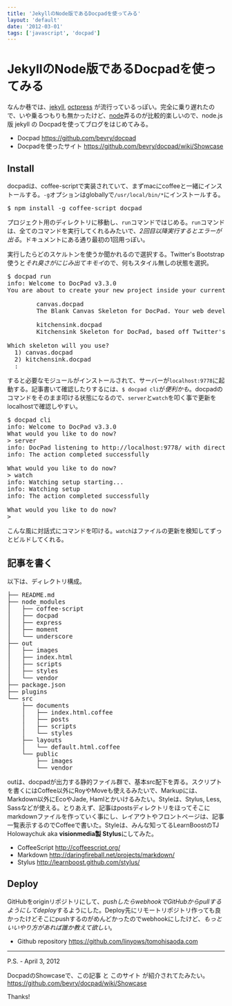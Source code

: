 ```yaml
---
title: 'JekyllのNode版であるDocpadを使ってみる'
layout: 'default'
date: '2012-03-01'
tags: ['javascript', 'docpad']
---
```


JekyllのNode版であるDocpadを使ってみる
======================================

なんか巷では、[jekyll](http://jekyllrb.com/), [octpress](http://octopress.org/) が流行っているっぽい。完全に乗り遅れたので、いや乗るつもりも無かったけど、[node](http://nodejs.org/)弄るのが比較的楽しいので、node.js版 jekyll の Docpadを使ってブログをはじめてみる。

 - Docpad https://github.com/bevry/docpad
 - Docpadを使ったサイト https://github.com/bevry/docpad/wiki/Showcase

Install
-------

docpadは、coffee-scriptで実装されていて、まずmacにcoffeeと一緒にインストールする。`-g`オプションはgloballyで`/usr/local/bin/*`にインストールする。

<pre>
$ npm install -g coffee-script docpad
</pre>

プロジェクト用のディレクトリに移動し、`run`コマンドではじめる。`run`コマンドは、全てのコマンドを実行してくれるみたいで、*2回目以降実行するとエラーが出る*。ドキュメントにある通り最初の1回用っぽい。

実行したらどのスケルトンを使うか聞かれるので選択する。Twitter's Bootstrap使うと*それ臭さがにじみ出てキモイ*ので、何もスタイル無しの状態を選択。

<pre>
$ docpad run
info: Welcome to DocPad v3.3.0
You are about to create your new project inside your current directory. Below is a list of skeletons to bootstrap your new project:

        canvas.docpad
        The Blank Canvas Skeleton for DocPad. Your web development playground.

        kitchensink.docpad
        Kitchensink Skeleton for DocPad, based off Twitter's Bootstrap

Which skeleton will you use?
  1) canvas.docpad
  2) kitchensink.docpad
  :
</pre>

すると必要なモジュールがインストールされて、サーバーが`localhost:9778`に起動する。記事書いて確認したりするには、`$ docpad cli`が*便利かも*。docpadのコマンドをそのまま叩ける状態になるので、`server`と`watch`を叩く事で更新をlocalhostで確認しやすい。

<pre>
$ docpad cli
info: Welcome to DocPad v3.3.0
What would you like to do now?
> server
info: DocPad listening to http://localhost:9778/ with directory /Users/foo/Projects/bar/out
info: The action completed successfully

What would you like to do now?
> watch
info: Watching setup starting...
info: Watching setup
info: The action completed successfully

What would you like to do now?
>
</pre>

こんな風に対話式にコマンドを叩ける。`watch`はファイルの更新を検知してずっとビルドしてくれる。

記事を書く
----------

以下は、ディレクトリ構成。

<pre>
├── README.md
├── node_modules
│   ├── coffee-script
│   ├── docpad
│   ├── express
│   ├── moment
│   └── underscore
├── out
│   ├── images
│   ├── index.html
│   ├── scripts
│   ├── styles
│   └── vendor
├── package.json
├── plugins
└── src
    ├── documents
    │   ├── index.html.coffee
    │   ├── posts
    │   ├── scripts
    │   └── styles
    ├── layouts
    │   └── default.html.coffee
    └── public
        ├── images
        └── vendor
</pre>

outは、docpadが出力する静的ファイル群で、基本src配下を弄る。スクリプトを書くにはCoffee以外にRoyやMoveも使えるみたいで、Markupには、Markdown以外にEcoやJade, Hamlとかいけるみたい。Styleは、Stylus, Less, Sassなどが使える。とりあえず、記事はpostsディレクトリをほってそこにmarkdownファイルを作っていく事にし、レイアウトやフロントページは、記事一覧表示するのでCoffeeで書いた。Styleは、みんな知ってるLearnBoostのTJ Holowaychuk aka **visionmedia製 Stylus**にしてみた。

 - CoffeeScript http://coffeescript.org/
 - Markdown http://daringfireball.net/projects/markdown/
 - Stylus http://learnboost.github.com/stylus/

Deploy
------

GitHubをoriginリポジトリにして、*pushしたらwebhookでGitHubからpullするようにしてdeploy*するようにした。Deploy先にリモートリポジトリ作っても良かったけどそこにpushするのがめんどかったのでwebhookにしたけど、*もっといいやり方があれば誰か教えて欲しい*。

 - Github repository https://github.com/linyows/tomohisaoda.com

- - -

P.S. - April 3, 2012

DocpadのShowcaseで、この記事 と このサイト が紹介されてたみたい。
https://github.com/bevry/docpad/wiki/Showcase

Thanks!
